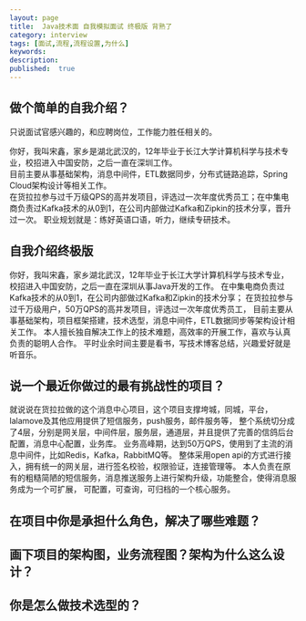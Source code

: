 ```yaml
---
layout: page
title:  Java技术面 自我模拟面试 终极版 背熟了
category: interview
tags: [面试,流程,流程设置,为什么]
keywords:
description:
published:  true
---
```


## 做个简单的自我介绍？
只说面试官感兴趣的，和应聘岗位，工作能力胜任相关的。

你好，我叫宋鑫，家乡是湖北武汉的，12年毕业于长江大学计算机科学与技术专业，校招进入中国安防，之后一直在深圳工作。    
目前主要从事基础架构，消息中间件，ETL数据同步，分布式链路追踪，Spring Cloud架构设计等相关工作。  
在货拉拉参与过千万级QPS的高并发项目，评选过一次年度优秀员工；在中集电商负责过Kafka技术的从0到1，在公司内部做过Kafka和Zipkin的技术分享，晋升过一次。
职业规划就是：练好英语口语，听力，继续专研技术。

## 自我介绍终极版
你好，我叫宋鑫，家乡湖北武汉，12年毕业于长江大学计算机科学与技术专业，校招进入中国安防，之后一直在深圳从事Java开发的工作。
在中集电商负责过Kafka技术的从0到1，在公司内部做过Kafka和Zipkin的技术分享；
在货拉拉参与过千万级用户，50万QPS的高并发项目，评选过一次年度优秀员工，
目前主要从事基础架构，项目框架搭建，技术选型，消息中间件，ETL数据同步等架构设计相关工作。
本人擅长独自解决工作上的技术难题，高效率的开展工作，喜欢与认真负责的聪明人合作。
平时业余时间主要是看书，写技术博客总结，兴趣爱好就是听音乐。

## 说一个最近你做过的最有挑战性的项目？
就说说在货拉拉做的这个消息中心项目，这个项目支撑垮城，同城，平台，lalamove及其他应用提供了短信服务，push服务，邮件服务等，
整个系统切分成了4层，分别是网关层，中间件层，服务层，通道层，并且提供了完善的信鸽后台配置，消息中心配置，业务库。
业务高峰期，达到50万QPS，使用到了主流的消息中间件，比如Redis，Kafka，RabbitMQ等。
整体采用open api的方式进行接入，拥有统一的网关层，进行签名校验，权限验证，连接管理等。
本人负责在原有的粗糙简陋的短信服务，消息推送服务上进行架构升级，功能整合，使得消息服务成为一个可扩展，
可配置，可查询，可归档的一个核心服务。

## 在项目中你是承担什么角色，解决了哪些难题？

## 画下项目的架构图，业务流程图？架构为什么这么设计？

## 你是怎么做技术选型的？

## 